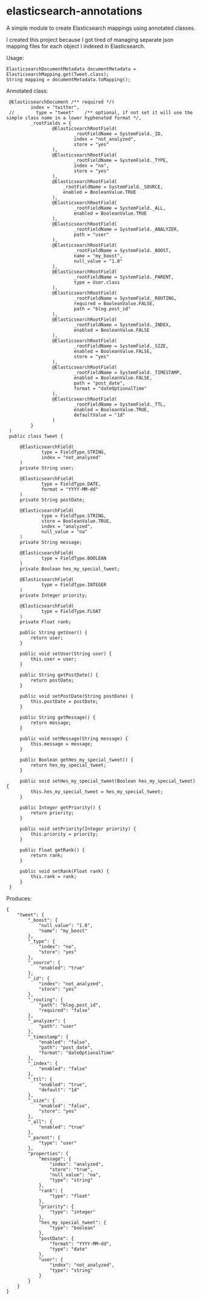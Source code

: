 elasticsearch-annotations
=========================

A simple module to create Elasticsearch mappings using annotated classes.

I created this project because I got tired of managing separate json mapping files for each object I indexed in Elasticsearch.

Usage:

    ElasticsearchDocumentMetadata documentMetadata = ElasticsearchMapping.get(Tweet.class);
    String mapping = documentMetadata.toMapping();

 Annotated class:

     @ElasticsearchDocument /** required */(
             index = "twitter",
     //        type = "tweet"    /** optional, if not set it will use the simple class name in a lower hyphenated format */,
             _rootFields = {
                     @ElasticsearchRootField(
                             _rootFieldName = SystemField._ID,
                             index = "not_analyzed",
                             store = "yes"
                     ),
                     @ElasticsearchRootField(
                             _rootFieldName = SystemField._TYPE,
                             index = "no",
                             store = "yes"
                     ),
                     @ElasticsearchRootField(
                         _rootFieldName = SystemField._SOURCE,
                         enabled = BooleanValue.TRUE
                     ),
                     @ElasticsearchRootField(
                             _rootFieldName = SystemField._ALL,
                             enabled = BooleanValue.TRUE
                     ),
                     @ElasticsearchRootField(
                             _rootFieldName = SystemField._ANALYZER,
                             path = "user"
                     ),
                     @ElasticsearchRootField(
                             _rootFieldName = SystemField._BOOST,
                             name = "my_boost",
                             null_value = "1.0"
                     ),
                     @ElasticsearchRootField(
                             _rootFieldName = SystemField._PARENT,
                             type = User.class
                     ),
                     @ElasticsearchRootField(
                             _rootFieldName = SystemField._ROUTING,
                             required = BooleanValue.FALSE,
                             path = "blog.post_id"
                     ),
                     @ElasticsearchRootField(
                             _rootFieldName = SystemField._INDEX,
                             enabled = BooleanValue.FALSE
                     ),
                     @ElasticsearchRootField(
                             _rootFieldName = SystemField._SIZE,
                             enabled = BooleanValue.FALSE,
                             store = "yes"
                     ),
                     @ElasticsearchRootField(
                             _rootFieldName = SystemField._TIMESTAMP,
                             enabled = BooleanValue.FALSE,
                             path = "post_date",
                             format = "dateOptionalTime"
                     ),
                     @ElasticsearchRootField(
                             _rootFieldName = SystemField._TTL,
                             enabled = BooleanValue.TRUE,
                             defaultValue = "1d"
                     )
             }
     )
     public class Tweet {

         @ElasticsearchField(
                 type = FieldType.STRING,
                 index = "not_analyzed"
         )
         private String user;

         @ElasticsearchField(
                 type = FieldType.DATE,
                 format = "YYYY-MM-dd"
         )
         private String postDate;

         @ElasticsearchField(
                 type = FieldType.STRING,
                 store = BooleanValue.TRUE,
                 index = "analyzed",
                 null_value = "na"
         )
         private String message;

         @ElasticsearchField(
                 type = FieldType.BOOLEAN
         )
         private Boolean hes_my_special_tweet;

         @ElasticsearchField(
                 type = FieldType.INTEGER
         )
         private Integer priority;

         @ElasticsearchField(
                 type = FieldType.FLOAT
         )
         private Float rank;

         public String getUser() {
             return user;
         }

         public void setUser(String user) {
             this.user = user;
         }

         public String getPostDate() {
             return postDate;
         }

         public void setPostDate(String postDate) {
             this.postDate = postDate;
         }

         public String getMessage() {
             return message;
         }

         public void setMessage(String message) {
             this.message = message;
         }

         public Boolean getHes_my_special_tweet() {
             return hes_my_special_tweet;
         }

         public void setHes_my_special_tweet(Boolean hes_my_special_tweet) {
             this.hes_my_special_tweet = hes_my_special_tweet;
         }

         public Integer getPriority() {
             return priority;
         }

         public void setPriority(Integer priority) {
             this.priority = priority;
         }

         public Float getRank() {
             return rank;
         }

         public void setRank(Float rank) {
             this.rank = rank;
         }
     }

 Produces:

    {
        "tweet": {
            "_boost": {
                "null_value": "1.0",
                "name": "my_boost"
            },
            "_type": {
                "index": "no",
                "store": "yes"
            },
            "_source": {
                "enabled": "true"
            },
            "_id": {
                "index": "not_analyzed",
                "store": "yes"
            },
            "_routing": {
                "path": "blog.post_id",
                "required": "false"
            },
            "_analyzer": {
                "path": "user"
            },
            "_timestamp": {
                "enabled": "false",
                "path": "post_date",
                "format": "dateOptionalTime"
            },
            "_index": {
                "enabled": "false"
            },
            "_ttl": {
                "enabled": "true",
                "default": "1d"
            },
            "_size": {
                "enabled": "false",
                "store": "yes"
            },
            "_all": {
                "enabled": "true"
            },
            "_parent": {
                "type": "user"
            },
            "properties": {
                "message": {
                    "index": "analyzed",
                    "store": "true",
                    "null_value": "na",
                    "type": "string"
                },
                "rank": {
                    "type": "float"
                },
                "priority": {
                    "type": "integer"
                },
                "hes_my_special_tweet": {
                    "type": "boolean"
                },
                "postDate": {
                    "format": "YYYY-MM-dd",
                    "type": "date"
                },
                "user": {
                    "index": "not_analyzed",
                    "type": "string"
                }
            }
        }
    }
